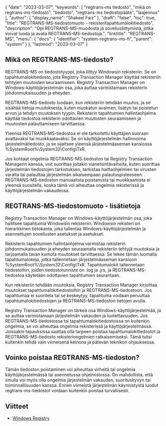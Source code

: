 {
  "date": "2023-03-07",
  "keywords": [
"regtrans-ms tiedosto",
"mikä on regtrans-ms-tiedosto",
"tiedosto",
"regtrans-ms tiedostopääte",
"laajennus"
],
  "author": {
    "display_name": "Shakeel Faiz"
},
  "draft": "false",
  "toc": true,
  "title": "REGTRANS-MS-tiedostomuoto - rekisteritapahtumalokitiedosto",
  "description": "Opi REGTRANS-MS-muodosta ja sovellusliittymistä, jotka voivat luoda ja avata REGTRANS-MS-tiedostoja.",
  "linktitle": "REGTRANS-MS",
  "menu": {
    "docs": {
      "identifier": "system-regtrans-ms-fi",
      "parent": "system"
}
},
  "lastmod": "2023-03-07"
}

## Mikä on REGTRANS-MS-tiedosto?

REGTRANS-MS on tiedostotyyppi, joka liittyy Windowsin rekisteriin. Se on tapahtumalokitiedosto, jota Registry Transaction Manager käyttää rekisteriin tehtyjen muutosten seuraamiseen. Registry Transaction Manager on Windows-käyttöjärjestelmän osa, joka auttaa varmistamaan rekisterin johdonmukaisuuden ja eheyden.

REGTRANS-MS-tiedosto luodaan, kun rekisteriin tehdään muutos, ja se sisältää tietoja muutoksesta, kuten muokatun avaimen, lisätyn tai poistetun arvon ja tehdyn muutoksen tyypin. Rekisterin tapahtumien hallintaohjelma käyttää tiedostoa rekisterin odottavien muutosten seuraamiseen ja muutosten palauttamiseen tarvittaessa.

Yleensä REGTRANS-MS-tiedostoa ei ole tarkoitettu käyttäjien suoraan avattavaksi tai muokkaatavaksi. Se on käyttöjärjestelmän hallinnoima järjestelmätiedosto, ja se sijaitsee yleensä järjestelmäaseman kansiossa %SystemRoot%\System32\Config\TxR.

Jos kohtaat ongelmia REGTRANS-MS-tiedoston tai Registry Transaction Managerin kanssa, voit suorittaa joitakin vianetsintävaiheita, kuten suorittaa järjestelmän tiedostojen tarkistuksen, tarkistaa haittaohjelmien tai virusten varalta tai palauttaa järjestelmän aikaisempaan palautuspisteeseen. . REGTRANS-MS-tiedoston manuaalista poistamista tai muokkaamista ei yleensä suositella, koska tämä voi aiheuttaa ongelmia rekisterissä ja käyttöjärjestelmän vakaudessa.

## REGTRANS-MS-tiedostomuoto - lisätietoja

Registry Transaction Manager on Windows-käyttöjärjestelmän osa, joka hallitsee tapahtumia Windowsin rekisteriin. Windowsin rekisteri on hierarkkinen tietokanta, joka tallentaa Windows-käyttöjärjestelmän ja asennettujen sovellusten asetukset ja asetukset.

Rekisterin tapahtumien hallintaohjelma varmistaa rekisterin johdonmukaisuuden ja eheyden seuraamalla rekisteriin tehtyjä muutoksia ja tarjoamalla tavan kumota muutokset tarvittaessa. Se tekee tämän luomalla tapahtumalokeja, jotka tallennetaan järjestelmäaseman kansioon %SystemRoot%\System32\Config\TxR. Tapahtumalokit tallennetaan tiedostoihin, joiden tiedostotunniste on .log ja .jrs, ja REGTRANS-MS-tiedostoa käytetään odottavien tapahtumien seurantaan.

Kun rekisteriin tehdään muutoksia, Registry Transaction Manager kirjoittaa muutokset tapahtumalokitiedostoihin ja REGTRANS-MS-tiedostoon. Jos tapahtumaa ei suoriteta tai se keskeytyy, tapahtuma voidaan peruuttaa tapahtumalokitiedostojen ja REGTRANS-MS-tiedoston tietojen avulla.

Registry Transaction Manager on tärkeä osa Windows-käyttöjärjestelmää, ja se auttaa varmistamaan järjestelmän vakauden ja luotettavuuden. Jos REGTRANS-MS-tiedostossa tai tapahtumalokitiedostoissa on kuitenkin ongelmia, se voi aiheuttaa ongelmia rekisterissä ja käyttöjärjestelmässä. Joissakin tapauksissa saattaa olla tarpeen poistaa tapahtumalokitiedostot ja REGTRANS-MS-tiedosto rekisteriongelmien ratkaisemiseksi. Tämä tulisi kuitenkin tehdä vain viimeisenä keinona ja pätevän teknikon ohjauksessa.

## Voinko poistaa REGTRANS-MS-tiedoston?

Tämän tiedoston poistaminen voi aiheuttaa virheitä tai ongelmia käyttöjärjestelmässä tai asennetussa ohjelmistossa. On mahdollista, että sinulla voi myös olla ongelmia järjestelmän vakauden, suorituskyvyn tai toiminnallisuuden kanssa. Ennen viimeistä järjestelmän käynnistystä luodut regtrans-ms-tiedostot voidaan kuitenkin poistaa turvallisesti.

## Viitteet
* [Windows Registry](https://en.wikipedia.org/wiki/Windows_Registry)


